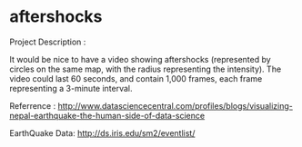 # aftershocks
Project Description :

It would be nice to have a video showing aftershocks (represented by circles on the same map, with the radius representing the intensity). The video could last 60 seconds, and contain 1,000 frames, each frame representing a 3-minute interval.

Referrence  :
http://www.datasciencecentral.com/profiles/blogs/visualizing-nepal-earthquake-the-human-side-of-data-science

EarthQuake Data:
http://ds.iris.edu/sm2/eventlist/
